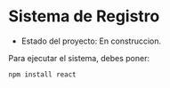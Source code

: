 <h1>Sistema de Registro</h1>

- Estado del proyecto: En construccion.

Para ejecutar el sistema, debes poner: 

````npm install react````
